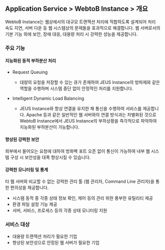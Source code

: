 ## Application Service > WebtoB Instance > 개요
WebtoB Instance는 웹상에서의 대규모 트랜잭션 처리에 적합하도록 설계되어 처리 속도 지연, 서버 다운 등 웹 시스템상의 문제들을 효과적으로 해결합니다. 웹 서버로서의 기본 기능 외에 보안, 장애 대응, 대용량 처리 시 강력한 성능을 제공합니다.

### 주요 기능
#### 지능화된 동적 부하분산 처리

* Request Queuing
    * 대량의 요청을 저장할 수 있는 큐가 존재하여 JEUS Instance의 방파제와 같은 역할을 수행하며 시스템 중단 없이 안정적인 처리를 지원합니다.

* Intelligent Dynamic Load Balancing
    * JEUS Instance와 항상 연결을 유지한 채 통신을 수행하여 서비스를 제공합니다. Apache 등과 같은 일반적인 웹 서버와의 연결 방식과는 차별화된 것으로 WebtoB Instance에서 JEUS Instance의 부하상황을 즉각적으로 파악하여 지능화된 부하분산이 가능합니다.

#### 향상된 강력한 보안
외부에서 들어오는 요청에 대하여 방화벽 포트 오픈 없이 통신이 가능하여 내부 웹 시스템 구성 시 보안성을 대폭 향상시킬 수 있습니다.

#### 강력한 모니터링 및 통계
타 웹 서버와 비교할 수 없는 강력한 관리 툴 (웹 관리자, Command Line 관리자)을 통한 편의성을 제공합니다.

* 시스템 동작 중 각종 상태 정보 확인, 제어 등의 관리 위한 풍부한 유틸리티 제공
* 환경 파일 설정 기능 제공
* 서버, 서비스, 프로세스 등의 각종 상태 모니터링 지원

### 서비스 대상

* 대용량 트랜잭션 처리가 필요한 기업
* 향상된 보안성으로 안정된 웹 서버가 필요한 기업
